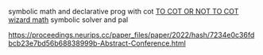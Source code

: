 symbolic math and declarative prog with cot
	[TO COT OR NOT TO COT](https://arxiv.org/pdf/2409.12183)
	[wizard math](https://arxiv.org/pdf/2308.09583)
	symbolic solver and pal

https://proceedings.neurips.cc/paper_files/paper/2022/hash/7234e0c36fdbcb23e7bd56b68838999b-Abstract-Conference.html


